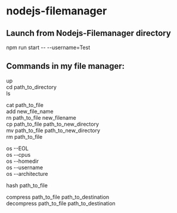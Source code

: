 # nodejs-filemanager

## Launch from Nodejs-Filemanager directory

npm run start -- --username=Test

## Commands in my file manager:

up  
cd path_to_directory  
ls  

cat path_to_file  
add new_file_name  
rn path_to_file new_filename  
cp path_to_file path_to_new_directory  
mv path_to_file path_to_new_directory  
rm path_to_file  

os --EOL  
os --cpus  
os --homedir  
os --username  
os --architecture  

hash path_to_file  

compress path_to_file path_to_destination  
decompress path_to_file path_to_destination  
